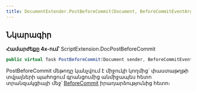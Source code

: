 ```yaml
---
title: DocumentExtender.PostBeforeCommit(Document, BeforeCommitEventArgs) մեթոդ
---
```


## Նկարագիր

**Համարժեքը 4x-ում՝** ScriptExtension.DocPostBeforeCommit

```c#
public virtual Task PostBeforeCommit(Document sender, BeforeCommitEventArgs args)
```

PostBeforeCommit մեթոդը կանչվում է միջուկի կողմից` փաստաթղթի տվյալների պահոցում գրանցումից անմիջապես հետո տրանզակցիայի մեջ՝ [BeforeCommit](https://armsoft.github.io/as4x-docs/HTM/ProgrGuide/ScriptProcs/BeforeCommit.html) իրադարձությունից հետո։


